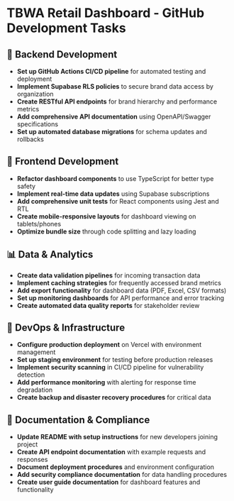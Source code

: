 # TBWA Retail Dashboard - GitHub Development Tasks

## 🔧 Backend Development
- **Set up GitHub Actions CI/CD pipeline** for automated testing and deployment
- **Implement Supabase RLS policies** to secure brand data access by organization
- **Create RESTful API endpoints** for brand hierarchy and performance metrics  
- **Add comprehensive API documentation** using OpenAPI/Swagger specifications
- **Set up automated database migrations** for schema updates and rollbacks

## 🎨 Frontend Development  
- **Refactor dashboard components** to use TypeScript for better type safety
- **Implement real-time data updates** using Supabase subscriptions
- **Add comprehensive unit tests** for React components using Jest and RTL
- **Create mobile-responsive layouts** for dashboard viewing on tablets/phones
- **Optimize bundle size** through code splitting and lazy loading

## 📊 Data & Analytics
- **Create data validation pipelines** for incoming transaction data  
- **Implement caching strategies** for frequently accessed brand metrics
- **Add export functionality** for dashboard data (PDF, Excel, CSV formats)
- **Set up monitoring dashboards** for API performance and error tracking
- **Create automated data quality reports** for stakeholder review

## 🚀 DevOps & Infrastructure
- **Configure production deployment** on Vercel with environment management
- **Set up staging environment** for testing before production releases
- **Implement security scanning** in CI/CD pipeline for vulnerability detection
- **Add performance monitoring** with alerting for response time degradation
- **Create backup and disaster recovery procedures** for critical data

## 📝 Documentation & Compliance
- **Update README with setup instructions** for new developers joining project
- **Create API endpoint documentation** with example requests and responses
- **Document deployment procedures** and environment configuration
- **Add security compliance documentation** for data handling procedures
- **Create user guide documentation** for dashboard features and functionality